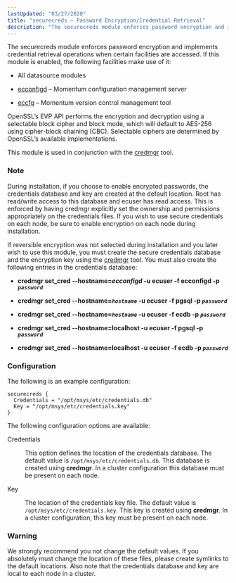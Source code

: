 ```yaml
---
lastUpdated: "03/27/2020"
title: "securecreds – Password Encryption/Credential Retrieval"
description: "The securecreds module enforces password encryption and implements credential retrieval operations when certain facilities are accessed If this module is enabled the following facilities make use of it All datasource modules ecconfigd Momentum configuration management server eccfg Momentum version control management tool Open SSL s EVP API performs the encryption..."
---
```


<a name="idp22782304"></a> 

The securecreds module enforces password encryption and implements credential retrieval operations when certain facilities are accessed. If this module is enabled, the following facilities make use of it:

*   All datasource modules

*   [ecconfigd](/momentum/4/executable/ecconfigd) – Momentum configuration management server

*   [eccfg](/momentum/4/executable/eccfg) – Momentum version control management tool

OpenSSL’s EVP API performs the encryption and decryption using a selectable block cipher and block mode, which will default to AES-256 using cipher-block chaining (CBC). Selectable ciphers are determined by OpenSSL’s available implementations.

This module is used in conjunction with the [credmgr](/momentum/4/executable/credmgr) tool.

### Note

During installation, if you choose to enable encrypted passwords, the credentials database and key are created at the default location. Root has read/write access to this database and ecuser has read access. This is enforced by having credmgr explicitly set the ownership and permissions appropriately on the credentials files. If you wish to use secure credentials on each node, be sure to enable encryption on each node during installation.

If reversible encryption was not selected during installation and you later wish to use this module, you must create the secure credentials database and the encryption key using the [credmgr](/momentum/4/executable/credmgr) tool. You must also create the following entries in the credentials database:

*   **credmgr set_cred --hostname=_ecconfigd_ -u ecuser -f ecconfigd -p *`password`***                                                                       

*   **credmgr set_cred --hostname=*`hostname`* -u ecuser -f pgsql -p *`password`***                                                                    

*   **credmgr set_cred --hostname=*`hostname`* -u ecuser -f ecdb -p *`password`***                                                                   

*   **credmgr set_cred --hostname=localhost -u ecuser -f pgsql -p *`password`***                                                                 

*   **credmgr set_cred --hostname=localhost -u ecuser -f ecdb -p *`password`***                                                                

### <a name="modules.securecreds.configuration"></a> Configuration

The following is an example configuration:

<a name="example.securecreds"></a> 


```
securecreds {
  Credentials = "/opt/msys/etc/credentials.db"
  Key = "/opt/msys/etc/credentials.key"
}
```

The following configuration options are available:

<dl class="variablelist">

<dt>Credentials</dt>

<dd>

This option defines the location of the credentials database. The default value is `/opt/msys/etc/credentials.db`. This database is created using **credmgr**. In a cluster configuration this database must be present on each node.

</dd>

<dt>Key</dt>

<dd>

The location of the credentials key file. The default value is `/opt/msys/etc/credentials.key`. This key is created using **credmgr**. In a cluster configuration, this key must be present on each node.

</dd>

</dl>

### Warning

We strongly recommend you not change the default values. If you absolutely must change the location of these files, please create symlinks to the default locations. Also note that the credentials database and key are local to each node in a cluster.
